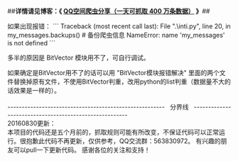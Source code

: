 ##**详情请见博客：《 [QQ空间爬虫分享（一天可抓取 400 万条数据）](http://blog.csdn.net/bone_ace/article/details/50771839) 》**##
<p>
<p>
如果出现报错：
```
Traceback (most recent call last):
  File ".\inti.py", line 20, in <module>
    my_messages.backups() # 备份爬虫信息
NameError: name 'my_messages' is not defined
```

<p>
<p>
多半的原因是 BitVector 模块用不了，可自行调试。
<p>
如果确定是BitVector用不了的话可以用 "BitVector模块报错解决" 里面的两个文件替换掉原有文件，不使用BitVector判重，改用python的list判重（数据量不大的话效果是一样的）。

<br/>
<br/>
-------------------------------------------------------&nbsp;&nbsp;&nbsp;分界线&nbsp;&nbsp;&nbsp;-------------------------------------------------------
<br/>
20160830更新：
<br/>
本项目的代码还是五个月前的，抓取规则可能有所改变，不保证代码可以正常运行。很抱歉此代码不再更新，仅供参考，QQ交流群：563830972。
有兴趣的朋友可以pull一下更新代码。
感谢各位的关注和支持！
